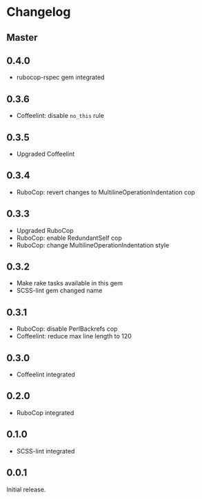 # Changelog

## Master

## 0.4.0

* rubocop-rspec gem integrated

## 0.3.6

* Coffeelint: disable `no_this` rule

## 0.3.5

* Upgraded Coffeelint

## 0.3.4

* RuboCop: revert changes to MultilineOperationIndentation cop

## 0.3.3

* Upgraded RuboCop
* RuboCop: enable RedundantSelf cop
* RuboCop: change MultilineOperationIndentation style

## 0.3.2

* Make rake tasks available in this gem
* SCSS-lint gem changed name

## 0.3.1

* RuboCop: disable PerlBackrefs cop
* Coffeelint: reduce max line length to 120

## 0.3.0

* Coffeelint integrated

## 0.2.0

* RuboCop integrated

## 0.1.0

* SCSS-lint integrated

## 0.0.1

Initial release.
